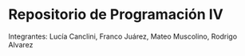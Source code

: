 # Repositorio de Programación IV

Integrantes: Lucía Canclini, Franco Juárez, Mateo Muscolino, Rodrigo Alvarez
